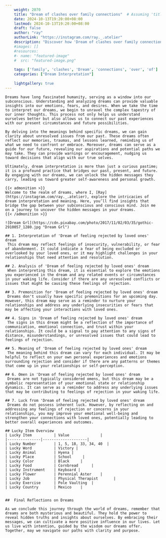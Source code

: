 ```yaml
---
    weight: 2070
    title: "Dream of clashes over family connections"  # Assuming 'title' column exists
    date: 2024-10-13T19:20:00+08:00
    lastmod: 2024-10-13T19:20:00+08:00
    draft: false
    author: "ray"
    authorLink: "https://instagram.com/ray._.atelier"
    description: "Discover how 'Dream of clashes over family connections' can interpret your future and uncover its significant meanings in your life."
    #images: []
    #resources:
    #- name: "featured-image"
    #  src: "featured-image.png"
    
    tags: ['family', 'clashes', 'Dream', 'connections', 'over', 'of']
    categories: ["Dream Interpretation"]
    
    lightgallery: true
---
```

    
    Dreams have long fascinated humanity, serving as a window into our subconscious. Understanding and analyzing dreams can provide valuable insights into our emotions, fears, and desires. When we take the time to interpret our dreams, we begin to unravel the complex tapestry of our inner thoughts. This process not only helps us understand ourselves better but also allows us to connect our past experiences with our present circumstances and future possibilities.
    
    By delving into the meanings behind specific dreams, we can gain clarity about unresolved issues from our past. These dreams often reflect our memories, traumas, and lessons learned, reminding us of what we need to confront or embrace. Moreover, dreams can serve as a guide for our future, revealing our aspirations and potential paths we may take. They can provide warnings or encouragement, nudging us toward decisions that align with our true selves.
    
    Ultimately, dream interpretation is more than just a curious pastime; it is a profound practice that bridges our past, present, and future. By engaging with our dreams, we can unlock the hidden messages they carry, leading us toward greater self-awareness and personal growth.
    
    {{< admonition >}}
    Welcome to the realm of dreams, where I, [Ray](https://instagram.com/ray._.atelier), explore the intricacies of dream interpretation and meaning. Here, you’ll find insights that bridge the gap between your subconscious and conscious mind. Join me on a journey to uncover the hidden messages in your dreams.
    {{< /admonition >}}
    
    ![Dream Grl](https://cdn.pixabay.com/photo/2017/11/02/03/35/gothic-2910057_1280.jpg "Dream Grl")
    
    ## 1. Interpretation of 'Dream of feeling rejected by loved ones' dream
     This dream may reflect feelings of insecurity, vulnerability, or fear of abandonment. It could indicate a fear of being excluded or overlooked by your loved ones, or it may highlight challenges in your relationships that need attention and resolution.
    
    ## 2. Analysis of 'Dream of feeling rejected by loved ones' dream
     When interpreting this dream, it is essential to explore the emotions you experienced in the dream and any related events or circumstances in your waking life. Consider if there are any unresolved conflicts or issues that might be causing these feelings of rejection.
    
    ## 3. Premonition for 'Dream of feeling rejected by loved ones' dream
     Dreams don't usually have specific premonitions for an upcoming day. However, this dream may serve as a reminder to nurture your relationships and address any underlying insecurities or fears that may be affecting your interactions with loved ones.
    
    ## 4. Signs in 'Dream of feeling rejected by loved ones' dream
     The signs in this dream might be a reflection of the importance of communication, emotional connection, and trust within your relationships. It could be a signal to pay attention to any signs of distance, misunderstandings, or unresolved issues that could lead to feelings of rejection.
    
    ## 5. Meaning of 'Dream of feeling rejected by loved ones' dream
     The meaning behind this dream can vary for each individual. It may be helpful to reflect on your own personal experiences and emotions surrounding rejection and consider if there are any patterns or themes that come up in your relationships or self-perception.
    
    ## 6. Omen in 'Dream of feeling rejected by loved ones' dream
     Dreams are not typically considered omens, but this dream may be a symbolic representation of your emotional state or relationship dynamics. It can serve as a reminder to address any underlying issues that may be contributing to feelings of rejection in your waking life.
    
    ## 7. Luck from 'Dream of feeling rejected by loved ones' dream
     Dreams do not possess inherent luck. However, by reflecting on and addressing any feelings of rejection or concerns in your relationships, you may improve your emotional well-being and strengthen your connections with loved ones, potentially leading to better overall experiences and outcomes.
    
    ## Lucky Item Overview
    | Lucky Item          | Value              |
    |---------------|--------------------|
    | Lucky Number        | 1, 5, 18, 33, 34, 40  |
    | Lucky Word          | Victory |
    | Lucky Animal        | Hyena |
    | Lucky Place         | School     |
    | Lucky Color         | Black     |
    | Lucky Food          | Cornbread      |
    | Lucky Instrument    | Keyboard |
    | Lucky Flower        | Perennial Aster    |
    | Lucky Job           | Physical Therapist       |
    | Lucky Exercise      | Pole Vaulting  |
    | Lucky Country       | Mexico    |
    
    
    ##  Final Reflections on Dreams
    
    As we conclude this journey through the world of dreams, remember that dreams are both mysterious and beautiful. They hold the power to reveal hidden truths and insights about ourselves. By embracing their messages, we can cultivate a more positive influence in our lives. Let us live with intention, guided by the wisdom our dreams offer. Together, may we navigate our paths with clarity and purpose.
    